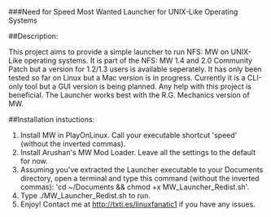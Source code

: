 ###Need for Speed Most Wanted Launcher for UNIX-Like Operating Systems

##Description:

This project aims to provide a simple launcher to run NFS: MW on UNIX-Like operating systems. It is part of the NFS: MW 1.4 
and 2.0 Community Patch but a version for 1.2/1.3 users is available seperately. It has only been tested so far on Linux but 
a Mac version is in progress. Currently it is a CLI-only tool but a GUI version is being planned. Any help with this project 
is beneficial. The Launcher works best with the R.G. Mechanics version of MW.

##Installation instuctions:

1. Install MW in PlayOnLinux. Call your executable shortcut 'speed' (without the inverted commas).
2. Install Arushan's MW Mod Loader. Leave all the settings to the default for now.
3. Assuming you've extracted the Launcher executable to your Documents directory, 
open a terminal and type this command (without the inverted commas): 'cd ~/Documents && chmod +x MW_Launcher_Redist.sh'.
4. Type ./MW_Launcher_Redist.sh to run.
5. Enjoy! Contact me at http://txti.es/linuxfanatic1 if you have any issues.
